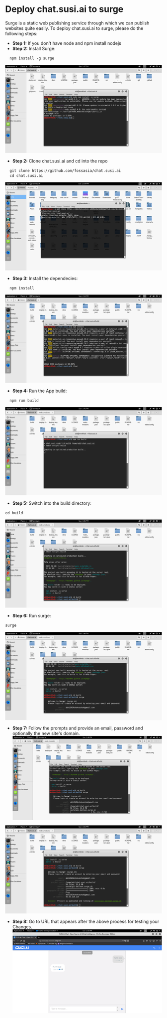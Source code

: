 # Deploy chat.susi.ai to surge

Surge is a static web publishing service through which we can publish websites quite easily.
To deploy chat.susi.ai to surge, please do the following steps:

* **Step 1:** If you don't have node and npm install nodejs
* **Step 2:** Install Surge:
```
  npm install -g surge
```
![](./images/deployToSurge/1.png)

* **Step 2:** Clone chat.susi.ai and cd into the repo
```
  git clone https://github.com/fossasia/chat.susi.ai
  cd chat.susi.ai
```
![](./images/deployToSurge/2.png)

* **Step 3:** Install the dependecies:
```
  npm install
```
![](./images/deployToSurge/3.png)

* **Step 4:** Run the App build:
```
  npm run build
```
![](./images/deployToSurge/4.png)

* **Step 5:** Switch into the build directory:
```
cd build
```
![](./images/deployToSurge/5.png)

* **Step 6:** Run surge:
```
surge
```
![](./images/deployToSurge/6.png)

* **Step 7:** Follow the prompts and provide an email, password and optionally the new site's domain.
![](./images/deployToSurge/7.png)

![](./images/deployToSurge/8.png)

* **Step 8:** Go to URL that appears after the above process for testing your Changes.
![](./images/deployToSurge/9.png)
